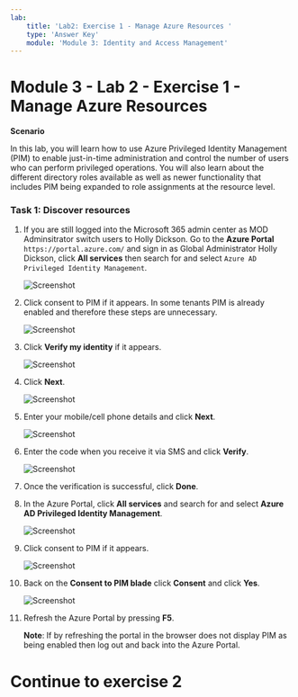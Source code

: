 ```yaml
---
lab:
    title: 'Lab2: Exercise 1 - Manage Azure Resources '
    type: 'Answer Key'
    module: 'Module 3: Identity and Access Management'
---
```


# Module 3 - Lab 2 - Exercise 1 - Manage Azure Resources


**Scenario**

In this lab, you will learn how to use Azure Privileged Identity Management (PIM) to enable just-in-time administration and control the number of users who can perform privileged operations. You will also learn about the different directory roles available as well as newer functionality that includes PIM being expanded to role assignments at the resource level. 


### Task 1: Discover resources

1.  If you are still logged into the Microsoft 365 admin center as MOD Adminsitrator switch users to Holly Dickson. Go to the **Azure Portal** `https://portal.azure.com/` and sign in as Global Administrator Holly Dickson, click **All services** then search for and select `Azure AD Privileged Identity Management`.

     ![Screenshot](../Media/a52510a3-b2a2-4b21-91a8-ee7f34b39a72.png)

1.  Click consent to PIM if it appears. In some tenants PIM is already enabled and therefore these steps are unnecessary.

     ![Screenshot](../Media/5943cd1d-f6e6-4ccc-921b-e1105af7bdf9.png)

1.  Click **Verify my identity** if it appears.

     ![Screenshot](../Media/bab59fee-f511-4acb-9b7f-fbade8180ce6.png)

1.  Click **Next**.

     ![Screenshot](../Media/ba0fec59-067d-4c37-ac48-9f7382eb1e22.png)

1.  Enter your mobile/cell phone details and click **Next**.

     ![Screenshot](../Media/2b6079d5-3c88-4dff-b49b-5bc1193e003a.png)
 
1.  Enter the code when you receive it via SMS and click **Verify**.

     ![Screenshot](../Media/f28fb995-7078-43f3-8edb-8a952111af07.png)

1. Once the verification is successful, click **Done**.

1.  In the Azure Portal, click **All services** and search for and select **Azure AD Privileged Identity Management**.

     ![Screenshot](../Media/a52510a3-b2a2-4b21-91a8-ee7f34b39a72.png)

1.  Click consent to PIM if it appears.

     ![Screenshot](../Media/5943cd1d-f6e6-4ccc-921b-e1105af7bdf9.png)

1.  Back on the **Consent to PIM blade** click **Consent** and click **Yes**.

     ![Screenshot](../Media/35eb7586-5a30-41a6-9f1c-abb48f8ed548.png)

1.  Refresh the Azure Portal by pressing **F5**.
   
    **Note**: If by refreshing the portal in the browser does not display PIM as being enabled then log out and back into the Azure Portal.

# Continue to exercise 2
